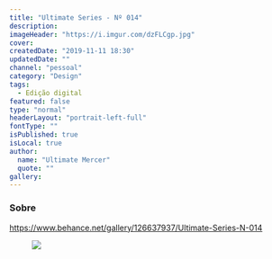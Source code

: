 ```yaml
---
title: "Ultimate Series - Nº 014"
description:
imageHeader: "https://i.imgur.com/dzFLCgp.jpg"
cover:
createdDate: "2019-11-11 18:30"
updatedDate: ""
channel: "pessoal"
category: "Design"
tags:
  - Edição digital
featured: false
type: "normal"
headerLayout: "portrait-left-full"
fontType: ""
isPublished: true
isLocal: true
author:
  name: "Ultimate Mercer"
  quote: ""
gallery:
---
```


### Sobre

https://www.behance.net/gallery/126637937/Ultimate-Series-N-014

<figure>
	<img src="https://i.imgur.com/dzFLCgp.jpg" class="img-fluid mx-auto d-block">
</figure>
